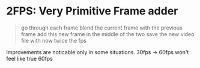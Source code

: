 # 2FPS: Very Primitive Frame adder
> go through each frame
> blend the current frame with the previous frame
> add this new frame in the middle of the two
> save the new video file with now twice the fps

Improvements are noticable only in some situations. 30fps -> 60fps won't feel like true 60fps
